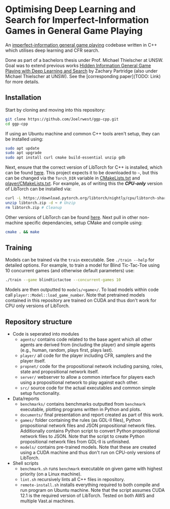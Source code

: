 # Optimising Deep Learning and Search for Imperfect-Information Games in General Game Playing

An [imperfect-information general game playing](https://en.wikipedia.org/wiki/General_game_playing) codebase written in C++ which utilises deep learning and CFR search.

Done as part of a bachelors thesis under Prof. Michael Thielscher at UNSW.
Goal was to extend previous works [Hidden Information General Game
Playing with Deep Learning and Search](https://cgi.cse.unsw.edu.au/~mit/Papers/PRICAI22.pdf) by Zachary Partridge (also under Michael Thielscher at UNSW).
See the [corresponding paper](TODO: Link) for more details.

## Installation

Start by cloning and moving into this repository:

```bash
git clone https://github.com/Joelrwest/ggp-cpp.git
cd ggp-cpp
```

If using an Ubuntu machine and common C++ tools aren't setup, they can be installed using:

```bash
sudo apt update
sudo apt upgrade
sudo apt install curl cmake build-essential unzip gdb
```

Next, ensure that the correct version of LibTorch for C++ is installed, which can be found [here](https://pytorch.org/get-started/locally/).
This project expects it to be downloaded to `~`, but this can be changed via the `Torch_DIR` variable in [CMakeLists.txt](CMakeLists.txt) and [player/CMakeLists.txt](player/CMakeLists.txt).
For example, as of writing this the ***CPU-only*** version of LibTorch can be installed via:

```bash
curl -L https://download.pytorch.org/libtorch/nightly/cpu/libtorch-shared-with-deps-latest.zip -o libtorch.zip # Download
unzip libtorch.zip -d ~ # Unzip
rm libtorch.zip # Cleanup
```

Other versions of LibTorch can be found [here](https://pytorch.org/).
Next pull in other non-machine specific dependancies, setup CMake and compile using:

```bash
cmake . && make
```

## Training

Models can be trained via the `train` executable.
See `./train --help` for detailed options.
For example, to train a model for Blind Tic-Tac-Toe using 10 concurrent games (and otherwise default parameters) use:

```bash
./train --game blindtictactoe --concurrent-games 10
```

Models are then outputted to `models/<game>/`.
To load models within code call `player::Model::load_game_number`.
Note that pretrained models contained in this repository are trained on CUDA and thus don't work for CPU only versions of LibTorch.

## Repository structure

* Code is seperated into modules
    + `agents/` contains code related to the base agent which all other agents are derived from (including the player) and simple agents (e.g., human, random, plays first, plays last).
    + `player/` all code for the player including CFR, samplers and the player itself.
    + `propnet/` code for the propositional network including parsing, roles, state and propositional network itself.
    + `server/` webserver to allow a common interface for players each using a propositional network to play against each other.
    + `src/` source code for the actual executables and common simple setup functionality.
* Data/reports
    + `benchmarks/` contains benchmarks outputted from `benchmark` executable, plotting programs written in Python and plots.
    + `documents/` final presentation and report created as part of this work.
    + `games/` folder containing the rules (as GDL-II files), Python propositional network files and JSON propositional network files. Additionally contains Python script to convert Python propositional network files to JSON. Note that the script to create Python propositional network files from GDL-II is unfinished.
    + `models/` contains pre-trained models. Note that these are created using a CUDA machine and thus don't run on CPU-only versions of LibTorch.
* Shell scripts
    + `benchmark.sh` runs `benchmark` executable on given game with highest priority (on a Linux machine).
    + `lint.sh` recursively lints all C++ files in repository.
    + `remote-install.sh` installs everything required to both compile and run program on Ubuntu machine. Note that the script assumes CUDA 12.1 is the required version of LibTorch. Tested on both AWS and multiple Vast.ai machines.
